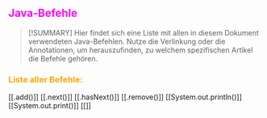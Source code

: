## <font color = "magenta">Java-Befehle</font>

>[!SUMMARY]
>Hier findet sich eine Liste mit allen in diesem Dokument verwendeten Java-Befehlen.
>Nutze die Verlinkung oder die Annotationen, um herauszufinden, zu welchem spezifischen Artikel die Befehle gehören.

### <font color = "orange">Liste aller Befehle:</font>
[[.add()]]
[[.next()]]
[[.hasNext()]]
[[.remove()]]
[[System.out.println()]]
[[System.out.print()]]
[[]]